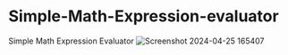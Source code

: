 # Simple-Math-Expression-evaluator
Simple Math Expression Evaluator
![Screenshot 2024-04-25 165407](https://github.com/Mohamed0Mourad/Simple-Math-Expression-evaluator/assets/60931627/6fe91700-59ec-4d89-8839-d5bcf8354cb8)

